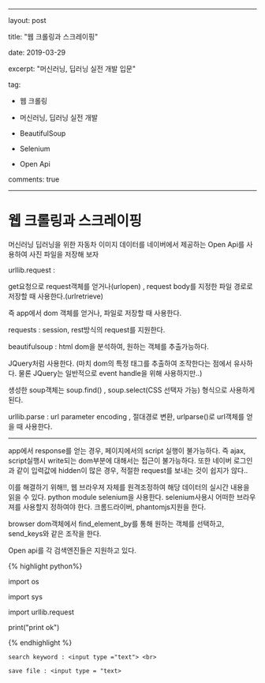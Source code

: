 
---
layout: post
title:  "웹 크롤링과 스크레이핑"
date:   2019-03-29
excerpt: "머신러닝, 딥러닝 실전 개발 입문"
tag:
- 웹 크롤링
- 머신러닝, 딥러닝 실전 개발
- BeautifulSoup
- Selenium
- Open Api
comments: true
---

<h1>웹 크롤링과 스크레이핑 </h1>
<p>머신러닝 딥러닝을 위한 자동차 이미지 데이터를 네이버에서 제공하는 Open Api를 사용하여 사진 파일을 저장해 보자</p>

<p> urllib.request :
 get요청으로 request객체를 얻거나(urlopen) , request body를 지정한 파일 경로로 저장할 때 사용한다.(urlretrieve)
 즉 app에서 dom 객체를 얻거나, 파일로 저장할 때 사용한다. </p>

 <p>requests : session, rest방식의 request를 지원한다. </p>

<p> beautifulsoup : html dom을 분석하여, 원하는 객체를 추출가능하다.
JQuery처럼 사용한다. (마치 dom의 특정 태그를 추출하여 조작한다는 점에서 유사하다. 물론 JQuery는 일반적으로 event handle을 위해 사용하지만..) 
생성한 soup객체는 soup.find() , soup.select(CSS 선택자 가능) 형식으로 사용하게 된다.</p>

<p> urllib.parse : url parameter encoding , 절대경로 변환, urlparse()로 url객체를 얻을 때 사용한다. </p>

<hr/>

<p>app에서 response를 얻는 경우, 페이지에서의 script 실행이 불가능하다. 즉 ajax, script실행시 write되는 dom부분에 대해서는 접근이 불가능하다. 또한 네이버 로그인과 같이 입력값에 hidden이 많은 경우, 적절한 request를 보내는 것이 쉽지가 않다..</p>

<p>이를 해결하기 위해!!, 웹 브라우져 자체를 원격조정하여 해당 데이터의 실시간 내용을 읽을 수 있다. python module selenium을 사용한다. selenium사용시 어떠한 브라우져를 사용할지 정하여야 한다. 크롬드라이버, phantomjs지원을 한다.</p>

<p>browser dom객체에서 find_element_by를 통해 원하는 객체를 선택하고, send_keys와 같은 조작을 한다. </p>

<p>Open api를 각 검색엔진들은 지원하고 있다. </p>

{% highlight python%}
import os
import sys
import urllib.request
print("print ok")
{% endhighlight %}

<form action="">
    search keyword : <input type ="text"> <br>
    save file : <input type = "text>
</form>